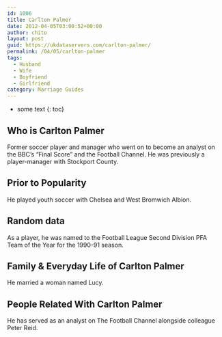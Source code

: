 ```yaml
---
id: 1006
title: Carlton Palmer
date: 2012-04-05T03:00:52+00:00
author: chito
layout: post
guid: https://ukdataservers.com/carlton-palmer/
permalink: /04/05/carlton-palmer
tags:
  - Husband
  - Wife
  - Boyfriend
  - Girlfriend
category: Marriage Guides
---
```


* some text
{: toc}


## Who is  Carlton Palmer
                  
                  
                  
Former soccer player and manager who went on to become an analyst on the BBC&#8217;s &#8220;Final Score&#8221; and the Football Channel. He was previously a player-manager with Stockport County.
                  
                
                
                
## Prior to Popularity 
                  
                  
                  
He played youth soccer with Chelsea and West Bromwich Albion.
                  
                
                
                
## Random data 
                  
                  
                  
As a player, he was named to the Football League Second Division PFA Team of the Year for the 1990-91 season.
                  
                
                
                
## Family & Everyday Life of Carlton Palmer
                  
                  
                  
He married a woman named Lucy.
                  
                
                
                
## People Related With  Carlton Palmer
                  
                  
                  
He has served as an analyst on The Football Channel alongside colleague Peter Reid.
                  
                
              
            
          
          
          
    
    
  
